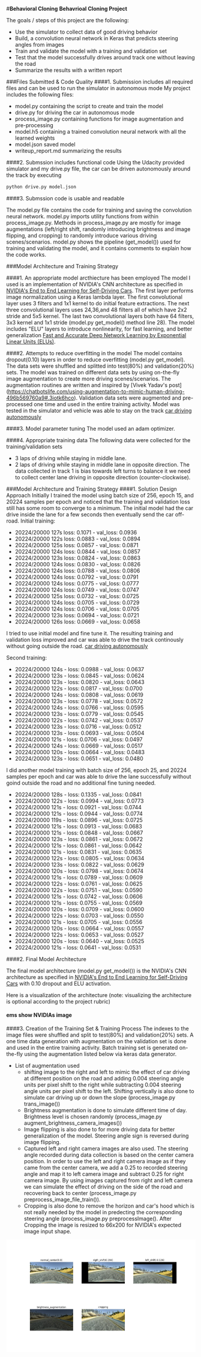 #**Behavioral Cloning** 
**Behavrioal Cloning Project**

The goals / steps of this project are the following:
* Use the simulator to collect data of good driving behavior
* Build, a convolution neural network in Keras that predicts steering angles from images
* Train and validate the model with a training and validation set
* Test that the model successfully drives around track one without leaving the road
* Summarize the results with a written report

###Files Submitted & Code Quality
####1. Submission includes all required files and can be used to run the simulator in autonomous mode
My project includes the following files:
* model.py containing the script to create and train the model
* drive.py for driving the car in autonomous mode
* process_image.py containing functions for image augmentation and pre-processing
* model.h5 containing a trained convolution neural network with all the learned weights
* model.json saved model
* writeup_report.md summarizing the results

####2. Submssion includes functional code
Using the Udacity provided simulator and my drive.py file, the car can be driven autonomously around the track by executing 
```sh
python drive.py model.json
```
####3. Submssion code is usable and readable

The model.py file contains the code for training and saving the convolution neural network. model.py imports utility functions from within process_image.py. Methods in process_image.py are mostly for image augmentations (left/right shift, randomly introducing brightness and  image flipping, and cropping) to randomly introduce various driving scenes/scenarios. model.py shows the pipeline (get_model()) used for training and validating the model, and it contains comments to explain how the code works.

###Model Architecture and Training Strategy

####1. An appropriate model arcthiecture has been employed
The model I used is an implementation of NVIDIA's CNN architecture as specified in [NVIDIA's End to End Learning for Self-Driving Cars](https://arxiv.org/pdf/1604.07316v1.pdf).
The first layer performs image normalization using a Keras lambda layer. The first convolutional layer uses 3 filters and 1x1 kernel to do initial feature extractions. The next three convolutional layers uses 24,36,and 48 filters all of which have 2x2 stride and 5x5 kernel. The last two convolutional layers both have 64 filters, 3x3 kernel and 1x1 stride (model.py get_model() method line 28). The model includes "ELU" layers to introduce nonlinearity, for fast learning, and better generalization [Fast and Accurate Deep Network Learning by Exponential Linear Units (ELUs)](http://arxiv.org/abs/1511.07289). 


####2. Attempts to reduce overfitting in the model
The model contains dropout(0.10) layers in order to reduce overfitting (model.py get_model). 
The data sets were shuffled and splitted into test(80%) and validation(20%)  sets.
The model was trained on different data sets by using on-the-fly image augmentation to create more driving scenes/scenarios.
The augmentation routines are written and inspired by [Vivek Yadav's post] (https://chatbotslife.com/using-augmentation-to-mimic-human-driving-496b569760a9#.3iotk6hco). Validation data sets were augmented and pre-processed one time and used in the entire training activity. 
Model was tested in the simulator and vehicle was able to stay on the track [car driving autonomously](https://youtu.be/z3z2mb9RJAE)

####3. Model parameter tuning
The model used an adam optimizer. 

####4. Appropriate training data
The following data were collected for the training/validation sets 
* 3 laps of driving while staying in middle lane.
* 2 laps of driving while staying in middle lane in opposite direction.
  The data collected in track 1 is bias towards left turns to balance it we need to collect center lane driving in opposite      direction (counter-clockwise).

  
###Model Architecture and Training Strategy
####1. Solution Design Approach
Initially I trained the model using batch size of 256, epoch 15, and 20224 samples per epoch and noticed that the training and validation loss still has some room to converge to a minimum. The initial model had the car drive inside the lane for a few seconds then eventually send the car off-road. 
Initial training:

* 20224/20000  127s  loss: 0.1071 - val_loss: 0.0936
* 20224/20000  122s  loss: 0.0883 - val_loss: 0.0894
* 20224/20000  125s  loss: 0.0857 - val_loss: 0.0871
* 20224/20000  124s  loss: 0.0844 - val_loss: 0.0857
* 20224/20000  123s  loss: 0.0824 - val_loss: 0.0863
* 20224/20000  124s  loss: 0.0830 - val_loss: 0.0826
* 20224/20000  124s  loss: 0.0788 - val_loss: 0.0806
* 20224/20000  124s  loss: 0.0792 - val_loss: 0.0791
* 20224/20000  124s  loss: 0.0775 - val_loss: 0.0777
* 20224/20000  124s  loss: 0.0749 - val_loss: 0.0747
* 20224/20000  125s  loss: 0.0732 - val_loss: 0.0725
* 20224/20000  124s  loss: 0.0705 - val_loss: 0.0729
* 20224/20000  124s  loss: 0.0706 - val_loss: 0.0705
* 20224/20000  123s  loss: 0.0694 - val_loss: 0.0721
* 20224/20000  126s  loss: 0.0669 - val_loss: 0.0658

I tried to use initial model and fine tune it. The resulting training and validation loss improved and car was able to drive the track continously without going outside the road. [car driving autonomously](https://youtu.be/z3z2mb9RJAE)

Second training:
* 20224/20000  124s - loss: 0.0988 - val_loss: 0.0637
* 20224/20000  123s - loss: 0.0845 - val_loss: 0.0624
* 20224/20000  123s - loss: 0.0820 - val_loss: 0.0643
* 20224/20000  122s - loss: 0.0817 - val_loss: 0.0700
* 20224/20000  124s - loss: 0.0808 - val_loss: 0.0619
* 20224/20000  123s - loss: 0.0778 - val_loss: 0.0572
* 20224/20000  124s - loss: 0.0766 - val_loss: 0.0595
* 20224/20000  123s - loss: 0.0779 - val_loss: 0.0545
* 20224/20000  122s - loss: 0.0742 - val_loss: 0.0537
* 20224/20000  123s - loss: 0.0716 - val_loss: 0.0512
* 20224/20000  123s - loss: 0.0693 - val_loss: 0.0504
* 20224/20000  121s - loss: 0.0706 - val_loss: 0.0497
* 20224/20000  124s - loss: 0.0669 - val_loss: 0.0517
* 20224/20000  120s - loss: 0.0664 - val_loss: 0.0483
* 20224/20000  123s - loss: 0.0651 - val_loss: 0.0480


I did another model training with batch size of 256, epoch 25, and 20224 samples per epoch and car was able to drive the lane successfully without goind outside the road and no additional fine tuning needed.

* 20224/20000 128s - loss: 0.1335 - val_loss: 0.0841
* 20224/20000 122s - loss: 0.0994 - val_loss: 0.0773
* 20224/20000 121s - loss: 0.0921 - val_loss: 0.0744
* 20224/20000 121s - loss: 0.0944 - val_loss: 0.0774
* 20224/20000 119s - loss: 0.0896 - val_loss: 0.0725
* 20224/20000 121s - loss: 0.0913 - val_loss: 0.0683
* 20224/20000 121s - loss: 0.0848 - val_loss: 0.0667
* 20224/20000 123s - loss: 0.0861 - val_loss: 0.0672
* 20224/20000 121s - loss: 0.0861 - val_loss: 0.0642
* 20224/20000 121s - loss: 0.0831 - val_loss: 0.0635
* 20224/20000 122s - loss: 0.0805 - val_loss: 0.0634
* 20224/20000 123s - loss: 0.0822 - val_loss: 0.0629
* 20224/20000 120s - loss: 0.0798 - val_loss: 0.0674
* 20224/20000 121s - loss: 0.0789 - val_loss: 0.0609
* 20224/20000 122s - loss: 0.0761 - val_loss: 0.0625
* 20224/20000 122s - loss: 0.0751 - val_loss: 0.0590
* 20224/20000 121s - loss: 0.0742 - val_loss: 0.0606
* 20224/20000 121s - loss: 0.0755 - val_loss: 0.0569
* 20224/20000 120s - loss: 0.0709 - val_loss: 0.0600
* 20224/20000 122s - loss: 0.0703 - val_loss: 0.0550
* 20224/20000 121s - loss: 0.0705 - val_loss: 0.0556
* 20224/20000 120s - loss: 0.0664 - val_loss: 0.0557
* 20224/20000 122s - loss: 0.0653 - val_loss: 0.0527
* 20224/20000 120s - loss: 0.0640 - val_loss: 0.0525
* 20224/20000 121s - loss: 0.0641 - val_loss: 0.0531



####2. Final Model Architecture

The final model architecture (model.py get_model()) is the NVIDIA's CNN architecture as specified in [NVIDIA's End to End Learning for Self-Driving Cars](https://arxiv.org/pdf/1604.07316v1.pdf) with 0.10 dropout and ELU activation.

Here is a visualization of the architecture (note: visualizing the architecture is optional according to the project rubric)

#### ems show NVIDIAs image




####3. Creation of the Training Set & Training Process
The indexes to the image files were shuffled and split to test(80%) and validation(20%) sets. A one time data generation with augmentation on the validation set is done and used in the entire training activity. Batch training set is generated on-the-fly using the augmentation listed below via keras data generator. 

 * List of augmentation used
    - shifting image to the right and left to mimic the effect of car driving at different position on the road and adding 0.004 steering angle units per pixel shift to the right while subtracting 0.004 steering angle units per pixel shift to the left. Shifting vertically is also done to simulate car driving up or down the slope (process_image.py trans_image())
    - Brightness augmentation is done to simulate different time of day. Brightness level is chosen randomly (process_image.py augment_brightness_camera_images())
    - Image flipping is also done to for more driving data for better generalization of the model. Steering angle sign is reversed during image flipping.
    - Captured left and right camera images are also used. The steering angle recorded during data collection is based on the center camera position. In order to use the left and right camera image as if they came from the center camera, we add a 0.25 to recorded steering angle and map it to left camera image and subtract 0.25 for right camera image. By using images captured from right and left camera we can simulate the effect of driving on the side  of the road and recovering back to center (process_image.py preprocess_image_file_train()).
    - Cropping is also done to remove the horizon and car's hood which is not really needed by the model in predecting the corresponding steering angle (process_image.py preprocessImage(). After Cropping the image is resized to 66x200 for NVIDIA's expected image input shape.
 
![Sample image results after augmentation](/IMG2/centerImage_augmentation.jpg?raw=true "Optional Title")




